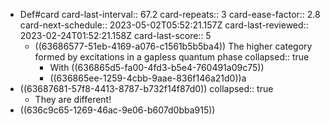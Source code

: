 - Def#card
  card-last-interval:: 67.2
  card-repeats:: 3
  card-ease-factor:: 2.8
  card-next-schedule:: 2023-05-02T05:52:21.157Z
  card-last-reviewed:: 2023-02-24T01:52:21.158Z
  card-last-score:: 5
	- ((63686577-51eb-4169-a076-c1561b5b5ba4)) The higher category formed by excitations in a gapless quantum phase
	  collapsed:: true
		- With ((636865d5-fa00-4fd3-b5e4-760491a09c75))
		- ((636865ee-1259-4cbb-9aae-836f146a21d0))a
- ((63687681-57f8-4413-8787-b732f14f87d0))
  collapsed:: true
	- They are different!
- ((636c9c65-1269-46ac-9e06-b607d0bba915))